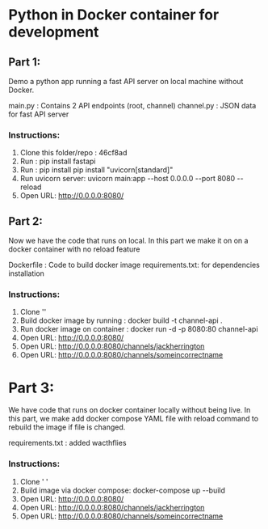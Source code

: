 # Python in Docker container for development

## Part 1:
Demo a python app running a fast API server on local machine without Docker.

main.py : Contains 2 API endpoints (root, channel)
channel.py : JSON data for fast API server

### Instructions:
1. Clone this folder/repo : 46cf8ad
2. Run : pip install fastapi
3. Run : pip install pip install "uvicorn[standard]"
4. Run uvicorn server:  uvicorn main:app --host 0.0.0.0 --port 8080 --reload
5. Open URL: http://0.0.0.0:8080/

## Part 2:
Now we have the code that runs on local. In this part we make it on on a docker container with no reload feature

Dockerfile : Code to build docker image
requirements.txt: for dependencies installation

### Instructions:
1. Clone ''
2. Build docker image by running :  docker build -t channel-api .
3. Run docker image on container : docker run -d -p 8080:80 channel-api
4. Open URL: http://0.0.0.0:8080/
5. Open URL: http://0.0.0.0:8080/channels/jackherrington
6. Open URL: http://0.0.0.0:8080/channels/someincorrectname

# Part 3:
We have code that runs on docker container locally without being live. In this part, we make add docker compose YAML file with reload command to rebuild the image if file is changed.

requirements.txt : added wacthflies
### Instructions:
1. Clone ' '
2. Build image via docker compose: docker-compose up --build
3. Open URL: http://0.0.0.0:8080/
4. Open URL: http://0.0.0.0:8080/channels/jackherrington
5. Open URL: http://0.0.0.0:8080/channels/someincorrectname
